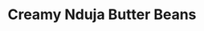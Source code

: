 ---
title: Creamy Nduja Butter Beans
summary: Butter beans simmered in a rich, creamy vegan nduja sauce with tomatoes and spinach—spicy, comforting, and full of flavour.

linkout: https://www.bosh.tv/recipes/creamy-nduja-butter-beans

tags:
- vegan
- beans
- spicy
- comfort

servings: 4
time: 30m

ingredients:
- 2 tbsp olive oil
- 1 onion, finely chopped
- 2 cloves garlic, minced
- 1 tbsp vegan nduja paste
- 1 can chopped tomatoes (400g)
- 2 cans butter beans, drained and rinsed
- 100g baby spinach
- 100ml plant-based cream
- Salt and pepper, to taste
- Fresh parsley, chopped (to serve)

directions:
- Heat olive oil in a large pan over medium heat. Add onion and cook until soft.
- Add garlic and vegan nduja paste, cook for 2 minutes.
- Stir in chopped tomatoes and simmer for 5 minutes.
- Add butter beans and cook for 10 minutes until heated through.
- Stir in spinach and plant-based cream, season with salt and pepper.
- Simmer until spinach is wilted and sauce is creamy.
- Serve topped with fresh parsley.
---